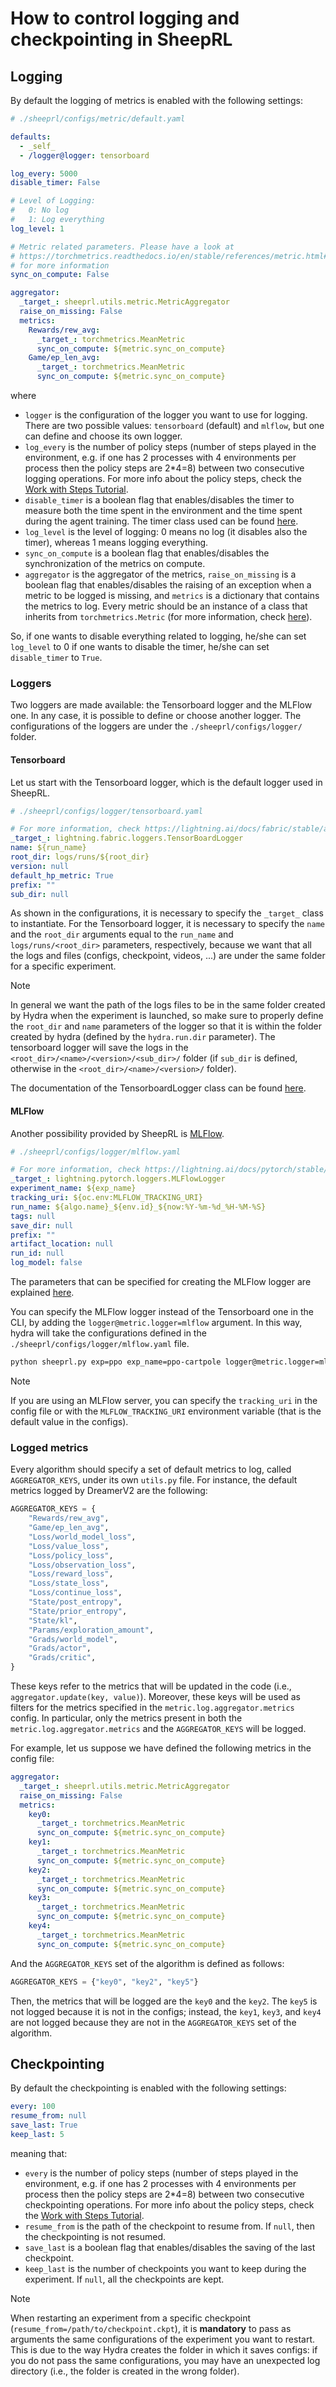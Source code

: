 # How to control logging and checkpointing in SheepRL

## Logging

By default the logging of metrics is enabled with the following settings:

```yaml
# ./sheeprl/configs/metric/default.yaml

defaults:
  - _self_
  - /logger@logger: tensorboard

log_every: 5000
disable_timer: False

# Level of Logging:
#   0: No log
#   1: Log everything
log_level: 1

# Metric related parameters. Please have a look at
# https://torchmetrics.readthedocs.io/en/stable/references/metric.html#torchmetrics.Metric
# for more information
sync_on_compute: False

aggregator:
  _target_: sheeprl.utils.metric.MetricAggregator
  raise_on_missing: False
  metrics:
    Rewards/rew_avg: 
      _target_: torchmetrics.MeanMetric
      sync_on_compute: ${metric.sync_on_compute}
    Game/ep_len_avg: 
      _target_: torchmetrics.MeanMetric
      sync_on_compute: ${metric.sync_on_compute}
```
where 

* `logger` is the configuration of the logger you want to use for logging. There are two possible values: `tensorboard` (default) and `mlflow`, but one can define and choose its own logger.
* `log_every` is the number of policy steps (number of steps played in the environment, e.g. if one has 2 processes with 4 environments per process then the policy steps are 2*4=8) between two consecutive logging operations. For more info about the policy steps, check the [Work with Steps Tutorial](./work_with_steps.md).
* `disable_timer` is a boolean flag that enables/disables the timer to measure both the time spent in the environment and the time spent during the agent training. The timer class used can be found [here](../sheeprl/utils/timer.py).
* `log_level` is the level of logging: $0$ means no log (it disables also the timer), whereas $1$ means logging everything.
* `sync_on_compute` is a boolean flag that enables/disables the synchronization of the metrics on compute.
* `aggregator` is the aggregator of the metrics, `raise_on_missing` is a boolean flag that enables/disables the raising of an exception when a metric to be logged is missing, and `metrics` is a dictionary that contains the metrics to log. Every metric should be an instance of a class that inherits from `torchmetrics.Metric` (for more information, check [here](https://torchmetrics.readthedocs.io/en/stable/references/metric.html#torchmetrics.Metric)).

So, if one wants to disable everything related to logging, he/she can set `log_level` to $0$ if one wants to disable the timer, he/she can set `disable_timer` to `True`.

### Loggers
Two loggers are made available: the Tensorboard logger and the MLFlow one. In any case, it is possible to define or choose another logger.
The configurations of the loggers are under the `./sheeprl/configs/logger/` folder.

#### Tensorboard
Let us start with the Tensorboard logger, which is the default logger used in SheepRL.

```yaml
# ./sheeprl/configs/logger/tensorboard.yaml

# For more information, check https://lightning.ai/docs/fabric/stable/api/generated/lightning.fabric.loggers.TensorBoardLogger.html
_target_: lightning.fabric.loggers.TensorBoardLogger
name: ${run_name}
root_dir: logs/runs/${root_dir}
version: null
default_hp_metric: True
prefix: ""
sub_dir: null
```
As shown in the configurations, it is necessary to specify the `_target_` class to instantiate. For the Tensorboard logger, it is necessary to specify the `name` and the `root_dir` arguments equal to the `run_name` and `logs/runs/<root_dir>` parameters, respectively, because we want that all the logs and files (configs, checkpoint, videos, ...) are under the same folder for a specific experiment.

> [!NOTE]
>
> In general we want the path of the logs files to be in the same folder created by Hydra when the experiment is launched, so make sure to properly define the `root_dir` and `name` parameters of the logger so that it is within the folder created by hydra (defined by the `hydra.run.dir` parameter). The tensorboard logger will save the logs in the `<root_dir>/<name>/<version>/<sub_dir>/` folder (if `sub_dir` is defined, otherwise in the `<root_dir>/<name>/<version>/` folder).

The documentation of the TensorboardLogger class can be found [here](https://lightning.ai/docs/fabric/stable/api/generated/lightning.fabric.loggers.TensorBoardLogger.html).

#### MLFlow
Another possibility provided by SheepRL is [MLFlow](https://mlflow.org/docs/2.8.0/index.html).

```yaml
# ./sheeprl/configs/logger/mlflow.yaml

# For more information, check https://lightning.ai/docs/pytorch/stable/api/lightning.pytorch.loggers.mlflow.html#lightning.pytorch.loggers.mlflow.MLFlowLogger
_target_: lightning.pytorch.loggers.MLFlowLogger
experiment_name: ${exp_name}
tracking_uri: ${oc.env:MLFLOW_TRACKING_URI}
run_name: ${algo.name}_${env.id}_${now:%Y-%m-%d_%H-%M-%S}
tags: null
save_dir: null
prefix: ""
artifact_location: null
run_id: null
log_model: false
```

The parameters that can be specified for creating the MLFlow logger are explained [here](https://lightning.ai/docs/pytorch/stable/api/lightning.pytorch.loggers.mlflow.html#lightning.pytorch.loggers.mlflow.MLFlowLogger).

You can specify the MLFlow logger instead of the Tensorboard one in the CLI, by adding the `logger@metric.logger=mlflow` argument. In this way, hydra will take the configurations defined in the `./sheeprl/configs/logger/mlflow.yaml` file.

```bash
python sheeprl.py exp=ppo exp_name=ppo-cartpole logger@metric.logger=mlflow
```

> [!NOTE]
>
> If you are using an MLFlow server, you can specify the `tracking_uri` in the config file or with the `MLFLOW_TRACKING_URI` environment variable (that is the default value in the configs).

### Logged metrics

Every algorithm should specify a set of default metrics to log, called `AGGREGATOR_KEYS`, under its own `utils.py` file. For instance, the default metrics logged by DreamerV2 are the following:

```python
AGGREGATOR_KEYS = {
    "Rewards/rew_avg",
    "Game/ep_len_avg",
    "Loss/world_model_loss",
    "Loss/value_loss",
    "Loss/policy_loss",
    "Loss/observation_loss",
    "Loss/reward_loss",
    "Loss/state_loss",
    "Loss/continue_loss",
    "State/post_entropy",
    "State/prior_entropy",
    "State/kl",
    "Params/exploration_amount",
    "Grads/world_model",
    "Grads/actor",
    "Grads/critic",
}
```

These keys refer to the metrics that will be updated in the code (i.e., `aggregator.update(key, value)`). Moreover, these keys will be used as filters for the metrics specified in the `metric.log.aggregator.metrics` config. In particular, only the metrics present in both the `metric.log.aggregator.metrics` and the `AGGREGATOR_KEYS` will be logged.

For example, let us suppose we have defined the following metrics in the config file:
```yaml
aggregator:
  _target_: sheeprl.utils.metric.MetricAggregator
  raise_on_missing: False
  metrics:
    key0:
      _target_: torchmetrics.MeanMetric
      sync_on_compute: ${metric.sync_on_compute}
    key1:
      _target_: torchmetrics.MeanMetric
      sync_on_compute: ${metric.sync_on_compute}
    key2:
      _target_: torchmetrics.MeanMetric
      sync_on_compute: ${metric.sync_on_compute}
    key3:
      _target_: torchmetrics.MeanMetric
      sync_on_compute: ${metric.sync_on_compute}
    key4:
      _target_: torchmetrics.MeanMetric
      sync_on_compute: ${metric.sync_on_compute}
```

And the `AGGREGATOR_KEYS` set of the algorithm is defined as follows:
```python
AGGREGATOR_KEYS = {"key0", "key2", "key5"}
```

Then, the metrics that will be logged are the `key0` and the `key2`. The `key5` is not logged because it is not in the configs; instead, the `key1`, `key3`, and `key4` are not logged because they are not in the `AGGREGATOR_KEYS` set of the algorithm.

## Checkpointing

By default the checkpointing is enabled with the following settings:

```yaml
every: 100
resume_from: null
save_last: True
keep_last: 5
```

meaning that:

* `every` is the number of policy steps (number of steps played in the environment, e.g. if one has 2 processes with 4 environments per process then the policy steps are 2*4=8) between two consecutive checkpointing operations. For more info about the policy steps, check the [Work with Steps Tutorial](./work_with_steps.md).
* `resume_from` is the path of the checkpoint to resume from. If `null`, then the checkpointing is not resumed.
* `save_last` is a boolean flag that enables/disables the saving of the last checkpoint.
* `keep_last` is the number of checkpoints you want to keep during the experiment. If `null`, all the checkpoints are kept.

> [!NOTE]
>
> When restarting an experiment from a specific checkpoint (`resume_from=/path/to/checkpoint.ckpt`), it is **mandatory** to pass as arguments the same configurations of the experiment you want to restart. This is due to the way Hydra creates the folder in which it saves configs: if you do not pass the same configurations, you may have an unexpected log directory (i.e., the folder is created in the wrong folder).